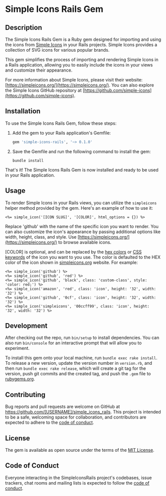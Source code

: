 # Simple Icons Rails Gem

## Description

The Simple Icons Rails Gem is a Ruby gem designed for importing and using the icons from [Simple Icons](https://simpleicons.org/) in your Rails projects. Simple Icons provides a collection of SVG icons for various popular brands.

This gem simplifies the process of importing and rendering Simple Icons in a Rails application, allowing you to easily include the icons in your views and customize their appearance.

For more information about Simple Icons, please visit their website: [https://simpleicons.org/](https://simpleicons.org/). You can also explore the Simple Icons GitHub repository at [https://github.com/simple-icons](https://github.com/simple-icons).

## Installation

To use the Simple Icons Rails Gem, follow these steps:

1. Add the gem to your Rails application's Gemfile:

    ```ruby
    gem 'simple-icons-rails', '~> 0.1.0'
    ```

2. Save the Gemfile and run the following command to install the gem:

    ```shell
    bundle install
    ```

That's it! The Simple Icons Rails Gem is now installed and ready to be used in your Rails application.

## Usage

To render Simple Icons in your Rails views, you can utilize the `simpleicons` helper method provided by the gem. Here's an example of how to use it:

```erb
<%= simple_icon('[ICON SLUG]', '[COLOR]', html_options = {}) %>
```

Replace 'github' with the name of the specific icon you want to render. You can also customize the icon's appearance by passing additional options like width, height, class, and style. Use [https://simpleicons.org/](https://simpleicons.org/) to browse available icons.

[COLOR] is optional, and can be replaced by the [hex colors](https://developer.mozilla.org/en-US/docs/Web/CSS/hex-color) or [CSS keywords](https://www.w3.org/wiki/CSS/Properties/color/keywords) of the icon you want to you use. The color is defaulted to the HEX color of the icon shown in [simpleicons.org](https://simpleicons.org/) website. For example:

```erb
<%= simple_icon('github') %>
<%= simple_icon('github', 'red') %>
<%= simple_icon('github', 'black', class: 'custom-class', style: 'color: red;') %>
<%= simple_icon('amazon', 'red', class: 'icon', height: '32', width: '32') %>
<%= simple_icon('github', '0cf', class: 'icon', height: '32', width: '32') %>
<%= simple_icon('simpleicons', '00ccff99', class: 'icon', height: '32', width: '32') %>
```


## Development

After checking out the repo, run `bin/setup` to install dependencies. You can also run `bin/console` for an interactive prompt that will allow you to experiment.

To install this gem onto your local machine, run `bundle exec rake install`. To release a new version, update the version number in `version.rb`, and then run `bundle exec rake release`, which will create a git tag for the version, push git commits and the created tag, and push the `.gem` file to [rubygems.org](https://rubygems.org).

## Contributing

Bug reports and pull requests are welcome on GitHub at https://github.com/[USERNAME]/simple_icons_rails. This project is intended to be a safe, welcoming space for collaboration, and contributors are expected to adhere to the [code of conduct](https://github.com/[USERNAME]/simple_icons_rails/blob/master/CODE_OF_CONDUCT.md).

## License

The gem is available as open source under the terms of the [MIT License](https://opensource.org/licenses/MIT).

## Code of Conduct

Everyone interacting in the SimpleIconsRails project's codebases, issue trackers, chat rooms and mailing lists is expected to follow the [code of conduct](https://github.com/[USERNAME]/simple_icons_rails/blob/master/CODE_OF_CONDUCT.md).
